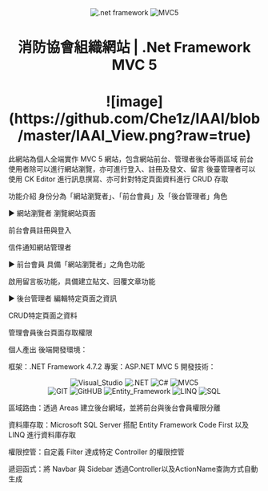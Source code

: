 <div align="center">
    <img alt=".net framework" src="https://img.shields.io/badge/.netframework-yellow?style=for-the-badge">
    <img alt="MVC5" src="https://img.shields.io/badge/MVC5-007ACC?style=for-the-badge&logoColor=white" > 
    <h1>消防協會組織網站 | .Net Framework MVC 5<h1/>
    ![image](https://github.com/Che1z/IAAI/blob/master/IAAI_View.png?raw=true)
</div>
     
此網站為個人全端實作 MVC 5 網站，包含網站前台、管理者後台等兩區域
前台使用者除可以進行網站瀏覽，亦可進行登入、註冊及發文、留言
後臺管理者可以使用 CK Editor 進行訊息撰寫、亦可針對特定頁面資料進行 CRUD 存取

功能介紹
身份分為「網站瀏覽者」、「前台會員」及「後台管理者」角色

► 網站瀏覽者
瀏覽網站頁面

前台會員註冊與登入

信件通知網站管理者

► 前台會員
具備「網站瀏覽者」之角色功能

啟用留言板功能，具備建立貼文、回覆文章功能

► 後台管理者
編輯特定頁面之資訊

CRUD特定頁面之資料

管理會員後台頁面存取權限

個人產出
後端開發環境：

框架：.NET Framework 4.7.2
專案：ASP.NET MVC 5
開發技術：
 <div align="center">
    <img alt="Visual_Studio" src="https://img.shields.io/badge/Visual_Studio-5C2D91?style=for-the-badge&logo=visual%20studio&logoColor=white" />
    <img alt=".NET" src="https://img.shields.io/badge/.NET-512BD4?style=for-the-badge&logo=dotnet&logoColor=white" />
    <img alt="C#" src="https://img.shields.io/badge/c%23-%23239120.svg?style=for-the-badge&logo=csharp&logoColor=white" />
    <img alt="MVC5" src="https://img.shields.io/badge/MVC5-007ACC?style=for-the-badge&logoColor=white" />

  </div>
  <div align="center">
    <img alt="GIT" src="https://img.shields.io/badge/GIT-E44C30?style=for-the-badge&logo=git&logoColor=white" />
    <img alt="GitHUB" src="https://img.shields.io/badge/GitHub-100000?style=for-the-badge&logo=github&logoColor=white" />
    <img alt="Entity_Framework" src="https://img.shields.io/badge/Entity_Framework-yellow?style=for-the-badge">
    <img alt="LINQ" src="https://img.shields.io/badge/LINQ-8A2BE2?style=for-the-badge">
    <img alt="SQL" src="https://img.shields.io/badge/Microsoft%20SQL%20Server-CC2927?style=for-the-badge&logo=microsoft%20sql%20server&logoColor=white" />  
  </div>

區域路由：透過 Areas 建立後台網域，並將前台與後台會員權限分離

資料庫存取：Microsoft SQL Server 搭配 Entity Framework Code First 以及 LINQ 進行資料庫存取

權限控管：自定義 Filter 達成特定 Controller 的權限控管

遞迴函式：將 Navbar 與 Sidebar 透過Controller以及ActionName查詢方式自動生成
